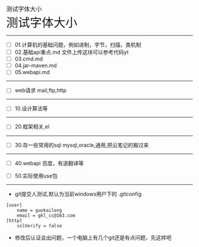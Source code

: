 
<font face="SimSun" size=3 > 测试字体大小 </font>
<br>
<font face="SimSun" size=6 > 测试字体大小 </font>

---

- [ ] 01.计算机的基础问题，例如进制，字节，扫描，类机制
- [ ] 02.基础api重点.md 文件上传这块可以参考代码yt
- [ ] 03.cmd.md
- [ ] 04.jar-maven.md
- [ ] 05.webapi.md

---

- [ ] web请求 mail,ftp,http

---

- [ ] 10.设计算法等

---

- [ ] 20.框架相关,el

---

- [ ] 30.存一些常用的sql mysql,oracle,通用,把云笔记的搬过来

---

- [ ] 40.webapi 百度，有道翻译等

- [ ] 50.实际使用use包

---

- git提交人测试,默认为当前windows用户下的 .gitconfig
~~~
[user]
	name = guokailong
	email = gkl_cc@163.com
[http]
	sslVerify = false
~~~
- 修改后认证会出问题，一个电脑上有几个git还是有点问题，先这样吧